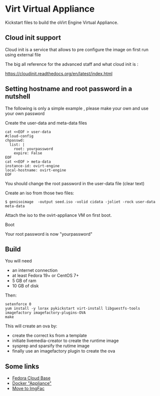 
Virt Virtual Appliance
=======================

Kickstart files to build the oVirt Engine Virtual Appliance.


Cloud init support
------------------

Cloud init is a service that allows to pre configure the image on first run using external file

The big all reference for the advanced staff and what cloud init is :

<https://cloudinit.readthedocs.org/en/latest/index.html>

Setting hostname and root password in a nutshell
------------------------------------------------


The following is only a simple example , please make your own and use your own password

Create the user-data and meta-data files
```
cat <<EOF > user-data
#cloud-config
chpasswd:
  list: |
    root: yourpassword
    expire: False
EOF
cat <<EOF > meta-data
instance-id: ovirt-engine
local-hostname: ovirt-engine
EOF
```


You should change the root password in the user-data file (clear text)

Create an iso from those two files:

    $ genisoimage  -output seed.iso -volid cidata -joliet -rock user-data meta-data

Attach the iso to the ovirt-appliance VM on first boot.

Boot

Your root password is now "yourpassword"

Build
-----
You will need

* an internet connection
* at least Fedora 19+ or CentOS 7+
* 5 GB of ram
* 10 GB of disk

Then:

    setenforce 0
    yum install -y lorax pykickstart virt-install libguestfs-tools imagefactory imagefactory-plugins-OVA
    make

This will create an ova by:
* create the correct ks from a template
* initiate livemedia-creator to create the runtime image
* sysprep and sparsify the rutime image
* finally use an imagefactory plugin to create the ova 


Some links
----------

* [Fedora Cloud Base](https://git.fedorahosted.org/cgit/spin-kickstarts.git/tree/fedora-x86_64-cloud.ks)
* [Docker "Appliance"](https://fedoraproject.org/wiki/Changes/Docker_Cloud_Image)
* [Move to ImgFac](https://fedoraproject.org/wiki/Changes/Move_to_ImageFactory_For_Cloud_Image_Creation)

